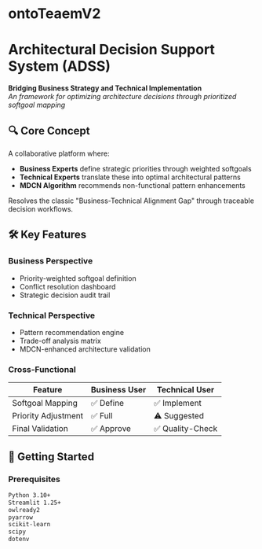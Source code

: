 # ontoTeaemV2
# Architectural Decision Support System (ADSS)
**Bridging Business Strategy and Technical Implementation**  
*An framework for optimizing architecture decisions through prioritized softgoal mapping*

## 🔍 Core Concept
A collaborative platform where:
- **Business Experts** define strategic priorities through weighted softgoals  
- **Technical Experts** translate these into optimal architectural patterns  
- **MDCN Algorithm** recommends non-functional pattern enhancements  

Resolves the classic "Business-Technical Alignment Gap" through traceable decision workflows.

## 🛠️ Key Features

### Business Perspective
- Priority-weighted softgoal definition  
- Conflict resolution dashboard  
- Strategic decision audit trail  

### Technical Perspective
- Pattern recommendation engine  
- Trade-off analysis matrix  
- MDCN-enhanced architecture validation  

### Cross-Functional
| Feature                | Business User | Technical User |
|------------------------|---------------|----------------|
| Softgoal Mapping       | ✅ Define     | ✅ Implement   |
| Priority Adjustment    | ✅ Full       | ⚠️ Suggested  |
| Final Validation       | ✅ Approve    | ✅ Quality-Check |
 

## 🚀 Getting Started

### Prerequisites
```bash
Python 3.10+
Streamlit 1.25+
owlready2
pyarrow
scikit-learn
scipy 
dotenv